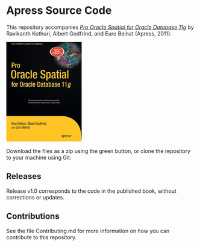 # Apress Source Code

This repository accompanies [*Pro Oracle Spatial for Oracle Database 11g*](http://www.apress.com/9781430242871) by Ravikanth Kothuri, Albert Godfrind, and Euro Beinat (Apress, 2011).

![Cover image](9781430242871.jpg)

Download the files as a zip using the green button, or clone the repository to your machine using Git.

## Releases

Release v1.0 corresponds to the code in the published book, without corrections or updates.

## Contributions

See the file Contributing.md for more information on how you can contribute to this repository.

